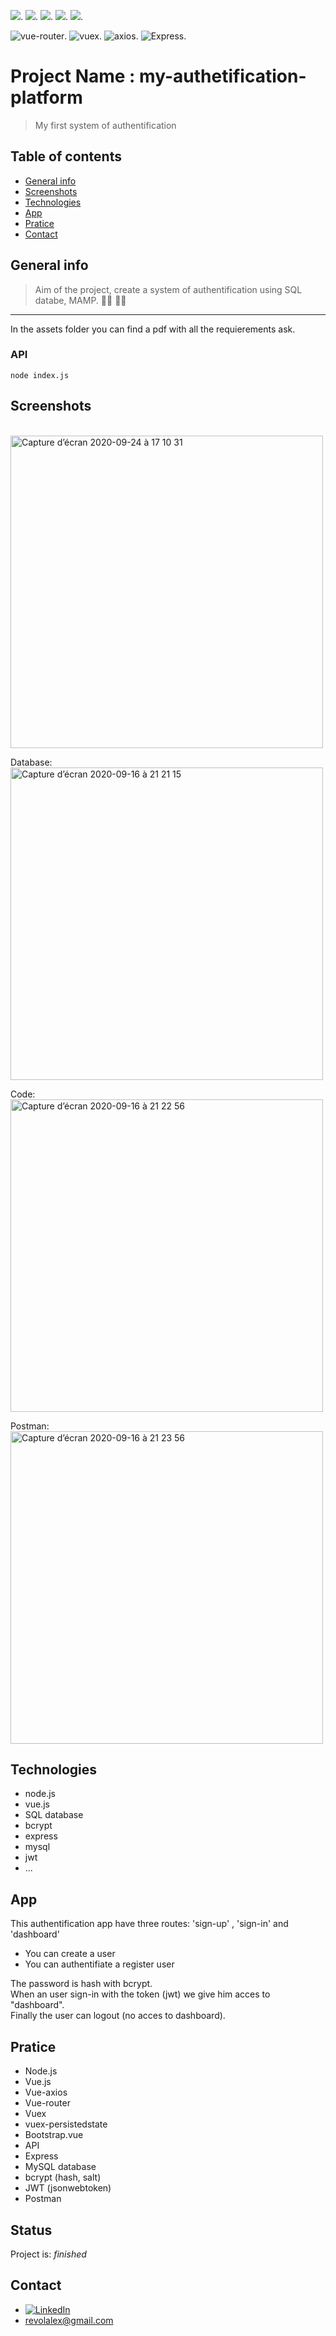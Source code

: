 ![](https://img.shields.io/badge/made%20with-node.js-success?logo=node.js).
![](https://img.shields.io/badge/made%20with-vue.js-green?logo=vue.js).
![](https://img.shields.io/badge/made%20with-Bootstrap_vue-blueviolet?logo=Bootstrap).
![](https://img.shields.io/badge/made%20with-mysql-blue?logo=mysql).
![](https://img.shields.io/badge/made%20with-jsonwebtokens-orange?logo=jsonwebtokens).



<img src="https://img.shields.io/badge/vue.router-green.svg" alt="vue-router">.
<img src="https://img.shields.io/badge/vuex-green.svg" alt="vuex">.
<img src="https://img.shields.io/badge/axios-succes.svg" alt="axios">.
<img src="https://img.shields.io/badge/Express-succes.svg" alt="Express">. 
<br>


# Project Name : my-authetification-platform
> My first system of authentification

## Table of contents
* [General info](#general-info)
* [Screenshots](#screenshots)
* [Technologies](#technologies)
* [App](#app)
* [Pratice](#Pratice)
* [Contact](#contact)

## General info
>Aim of the project, create a system of authentification using SQL databe, MAMP. 👩‍🎓 👨‍🎓 
---
In the assets folder you can find a pdf with all the requierements ask.

### API
```
node index.js
```

## Screenshots
<br>
<img width="500" alt="Capture d’écran 2020-09-24 à 17 10 31" src="https://user-images.githubusercontent.com/56839789/94253468-a710f280-ff25-11ea-9418-847375f70868.gif">
<br>

Database:
<br>
<img width="500" alt="Capture d’écran 2020-09-16 à 21 21 15" src="https://user-images.githubusercontent.com/56839789/93382917-27b75b00-f863-11ea-825e-feb1db4a49ec.png">
<br>

Code:
<br>
<img width="500" alt="Capture d’écran 2020-09-16 à 21 22 56" src="https://user-images.githubusercontent.com/56839789/93382933-2e45d280-f863-11ea-9d58-a89839dced02.png">
<br>

Postman:
<br>
<img width="500" alt="Capture d’écran 2020-09-16 à 21 23 56" src="https://user-images.githubusercontent.com/56839789/93382942-3140c300-f863-11ea-8a91-057acdb24c98.png">
<br>





## Technologies
* node.js
* vue.js
* SQL database
* bcrypt
* express
* mysql
* jwt
* ...



## App
This authentification app have three routes: 'sign-up' , 'sign-in' and 'dashboard'
 - You can create a user
 - You can authentifiate a register user

The password is hash with bcrypt.
<br>
When an user sign-in with the token (jwt) we give him acces to "dashboard".
<br>
Finally the user can logout (no acces to dashboard).
<br>
 
 ## Pratice
<ul>
 <li>Node.js
 <li>Vue.js
 <li>Vue-axios
 <li>Vue-router
 <li>Vuex
 <li>vuex-persistedstate
 <li>Bootstrap.vue
 <li>API
 <li>Express
 <li>MySQL database 
 <li>bcrypt (hash, salt)
 <li>JWT (jsonwebtoken)
 <li>Postman

 
</ul>
 
 


 
## Status
Project is:  _finished_


## Contact	
- [![LinkedIn][linkedin-shield]][linkedin-url] 	
- revolalex@gmail.com






<!-- MARKDOWN LINKS & IMAGES -->
<!-- https://www.markdownguide.org/basic-syntax/#reference-style-links -->
[linkedin-shield]: https://img.shields.io/badge/-LinkedIn-black.svg?style=flat-square&logo=linkedin&colorB=555
[linkedin-url]: https://www.linkedin.com/in/alexandre-rodrigueza/










